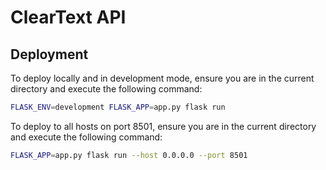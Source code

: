 # ClearText API

## Deployment

To deploy locally and in development mode, ensure you are in the current directory and execute the following command:

```bash
FLASK_ENV=development FLASK_APP=app.py flask run
``` 

To deploy to all hosts on port 8501, ensure you are in the current directory and execute the following command:

```bash
FLASK_APP=app.py flask run --host 0.0.0.0 --port 8501
```
